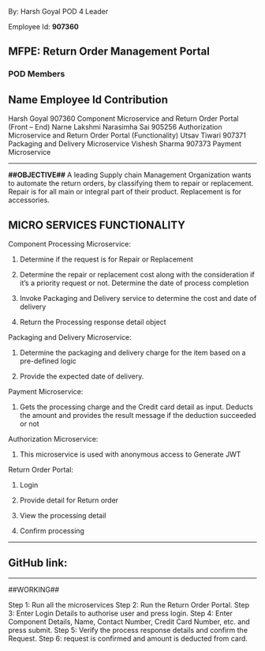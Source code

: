 By: Harsh Goyal POD 4 Leader

Employee Id: **907360**

## MFPE: Return Order Management Portal

### POD Members

Name	    		Employee Id		Contribution
-------------------------------------------------------------------------------------------------------------------------------------------
Harsh Goyal		907360		Component Microservice and Return Order Portal (Front – End)
Narne Lakshmi Narasimha Sai	905256		Authorization Microservice and Return Order Portal (Functionality)
Utsav Tiwari		907371		Packaging and Delivery Microservice
Vishesh Sharma		907373		Payment Microservice


---
**##OBJECTIVE##**
A leading Supply chain Management Organization wants to automate the return orders, by classifying them to repair or replacement.
Repair is for all main or integral part of their product. Replacement is for accessories. 


## **MICRO SERVICES FUNCTIONALITY**

Component Processing Microservice:
1. Determine if the request is for Repair or Replacement 

2. Determine the repair or replacement cost along with the consideration if it’s a priority request or not. Determine the date of process completion 

3. Invoke Packaging and Delivery service to determine the cost and date of delivery 

4. Return the Processing response detail object


Packaging and Delivery Microservice:
1. Determine the packaging and delivery charge for the item based on a pre-defined logic 

2. Provide the expected date of delivery.

Payment Microservice:
1. Gets the processing charge and the Credit card detail as input. Deducts the amount and provides the result message if the deduction succeeded or not

Authorization Microservice:
1. This microservice is used with anonymous access to Generate JWT

Return Order Portal:
1. Login 

2. Provide detail for Return order 

3. View the processing detail 

4. Confirm processing

---

## GitHub link: ##

---

##WORKING##

Step 1: Run all the microservices
Step 2: Run the Return Order Portal.
Step 3: Enter Login Details to authorise user and press login.
Step 4: Enter Component Details, Name, Contact Number, Credit Card Number, etc. and press submit.
Step 5: Verify the process response details and confirm the Request.
Step 6: request is confirmed and amount is deducted from card.


